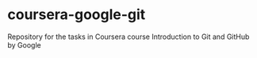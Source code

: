 # coursera-google-git
Repository for the tasks in Coursera course Introduction to Git and GitHub by Google
